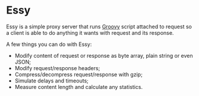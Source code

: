 # Essy
Essy is a simple proxy server that runs [Groovy](https://en.wikipedia.org/wiki/Groovy_(programming_language)) script attached to request so a client is able to do anything it wants with request and its response.

A few things you can do with Essy:
* Modify content of request or response as byte array, plain string or even JSON;
* Modify request/response headers;
* Compress/decompress request/response with gzip;
* Simulate delays and timeouts;
* Measure content length and calculate any statistics.
